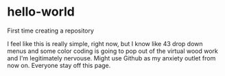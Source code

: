 # hello-world
First time creating a repository

I feel like this is really simple, right now, but I know like 43 drop down menus and some color coding is going to pop out of the virtual wood work and I'm legitimately nervouse. Might use Github as my anxiety outlet from now on. Everyone stay off this page.

